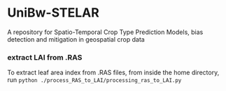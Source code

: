 # UniBw-STELAR
A repository for Spatio-Temporal Crop Type Prediction Models, bias detection and mitigation in geospatial crop data

### extract LAI from .RAS 

To extract leaf area index from .RAS files, from inside the home directory, run `python ./process_RAS_to_LAI/processing_ras_to_LAI.py `